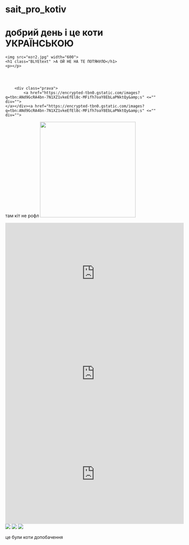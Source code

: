 # sait_pro_kotiv
<!DOCTYPE html>
<html>
<head> 
	<title>omg org stile</title>
	<meta charset="UTF-8">
	<link rel="stylesheet" type="text/css" href="style.css">
	<link rel="stylesheet" href="https://site-assets.fontawesome.com/releases/v6.1.2/css/all.css">
<style type="text/css">
	
body {
  background: linear-gradient(to top ,yellow , blue);
}

.redtext {
	color: red;
	font-size: 89px;
}

</style>
	 
</head>

<body>
	<h1 class="redtext" >добрий день і це коти УКРАЇНСЬКОЮ</h1>
	<p></p>



	<img src="кот2.jpg" width="600">
	<h1 class="BLYEtext" >А ОЙ НЕ НА ТЕ ПОТЯНУЛО</h1>
	<p></p>




		<div class="prava">
			<a href="https://encrypted-tbn0.gstatic.com/images?q=tbn:ANd9GcRA4bn-7N1XZ1vkeEfEl8c-MFifh7oaY8EbLaPNktQy&amp;s" <="" div="">
	</a></div><a href="https://encrypted-tbn0.gstatic.com/images?q=tbn:ANd9GcRA4bn-7N1XZ1vkeEfEl8c-MFifh7oaY8EbLaPNktQy&amp;s" <="" div="">



там кіт не рофл
<img src="кот1.jpg" width="300">
<iframe width="560" height="315" src="https://www.youtube.com/embed/2F2UVpsa9Pc" title="YouTube video player" frameborder="0" allow="accelerometer; autoplay; clipboard-write; encrypted-media; gyroscope; picture-in-picture" allowfullscreen=""></iframe>
<iframe width="560" height="315" src="https://www.youtube.com/embed/aEF5zIP7t0M" title="YouTube video player" frameborder="0" allow="accelerometer; autoplay; clipboard-write; encrypted-media; gyroscope; picture-in-picture" allowfullscreen=""></iframe>
<iframe width="560" height="315" src="https://www.youtube.com/embed/qPJy3FXGY6U" title="YouTube video player" frameborder="0" allow="accelerometer; autoplay; clipboard-write; encrypted-media; gyroscope; picture-in-picture" allowfullscreen=""></iframe></a></div></body></html>

<img src="кот6.jpg">

<img src="кот4.jpg">
<img src="кот3.jpg">




<p class="redtext">це були коти допобачення</p><font></font>

</body>
</html>
<A  FFF <iframe width="560" height="315" src="https://www.youtube.com/embed/2F2UVpsa9Pc" title="YouTube video player" frameborder="0" allow="accelerometer; autoplay; clipboard-write; encrypted-media; gyroscope; picture-in-picture" allowfullscreen=""></iframe>
